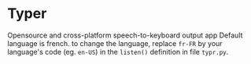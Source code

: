 # Typer
Opensource and cross-platform speech-to-keyboard output app
Default language is french. to change the language, replace `fr-FR` by your language's code (eg. `en-US`) in the `listen()` definition in file `typr.py`.
